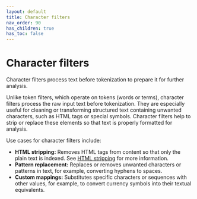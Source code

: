 ```yaml
---
layout: default
title: Character filters
nav_order: 90
has_children: true
has_toc: false
---
```


# Character filters

Character filters process text before tokenization to prepare it for further analysis.

Unlike token filters, which operate on tokens (words or terms), character filters process the raw input text before tokenization. They are especially useful for cleaning or transforming structured text containing unwanted characters, such as HTML tags or special symbols. Character filters help to strip or replace these elements so that text is properly formatted for analysis.

Use cases for character filters include:

- **HTML stripping:** Removes HTML tags from content so that only the plain text is indexed. See [HTML stripping]({{site.url}}{{site.baseurl}}/analyzers/html-character-filter) for more information.
- **Pattern replacement:** Replaces or removes unwanted characters or patterns in text, for example, converting hyphens to spaces.
- **Custom mappings:** Substitutes specific characters or sequences with other values, for example, to convert currency symbols into their textual equivalents.
